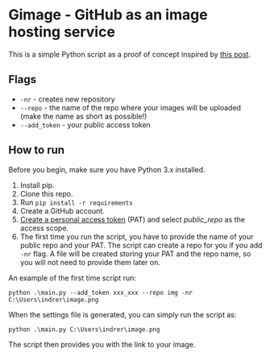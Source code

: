 # Gimage - GitHub as an image hosting service

This is a simple Python script as a proof of concept inspired by [this post](https://news.ycombinator.com/item?id=31631144).

## Flags

- `-nr` - creates new repository
- `--repo` - the name of the repo where your images will be uploaded (make the name as short as possible!)
- `--add_token` - your public access token

## How to run

Before you begin, make sure you have Python 3.x installed.

1. Install pip.
2. Clone this repo.
2. Run `pip install -r requirements`
3. Create a GitHub account.
4. [Create a personal access token](https://docs.github.com/en/authentication/keeping-your-account-and-data-secure/creating-a-personal-access-token) (PAT) and select _public_repo_ as the access scope.
6. The first time you run the script, you have to provide the name of your public repo and your PAT. The script can create a repo for you if you add `-nr` flag. A file will be created storing your PAT and the repo name, so you will not need to provide them later on.

An example of the first time script run:
``` 
python .\main.py --add_token xxx_xxx --repo img -nr C:\Users\indrer\image.png
```

When the settings file is generated, you can simply run the script as:
```
python .\main.py C:\Users\indrer\image.png
```

The script then provides you with the link to your image.
